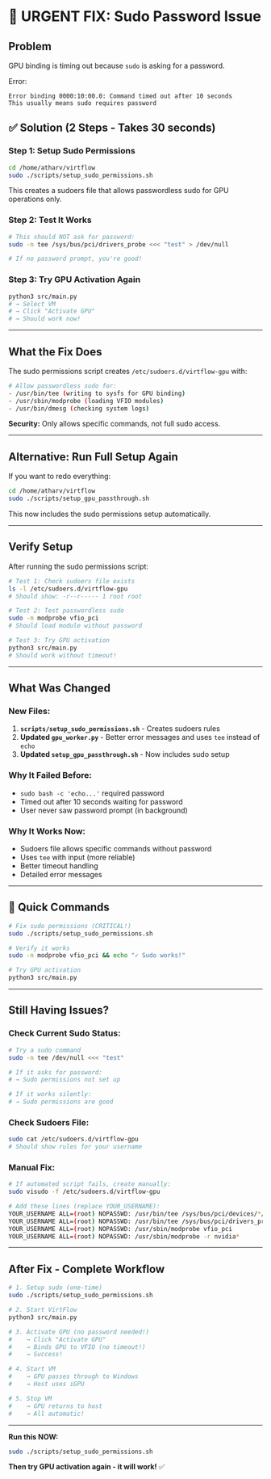 # 🚨 URGENT FIX: Sudo Password Issue

## Problem
GPU binding is timing out because `sudo` is asking for a password.

Error:
```
Error binding 0000:10:00.0: Command timed out after 10 seconds
This usually means sudo requires password
```

## ✅ Solution (2 Steps - Takes 30 seconds)

### Step 1: Setup Sudo Permissions
```bash
cd /home/atharv/virtflow
sudo ./scripts/setup_sudo_permissions.sh
```

This creates a sudoers file that allows passwordless sudo for GPU operations only.

### Step 2: Test It Works
```bash
# This should NOT ask for password:
sudo -n tee /sys/bus/pci/drivers_probe <<< "test" > /dev/null

# If no password prompt, you're good!
```

### Step 3: Try GPU Activation Again
```bash
python3 src/main.py
# → Select VM
# → Click "Activate GPU"
# → Should work now!
```

---

## What the Fix Does

The sudo permissions script creates `/etc/sudoers.d/virtflow-gpu` with:

```bash
# Allow passwordless sudo for:
- /usr/bin/tee (writing to sysfs for GPU binding)
- /usr/sbin/modprobe (loading VFIO modules)
- /usr/bin/dmesg (checking system logs)
```

**Security:** Only allows specific commands, not full sudo access.

---

## Alternative: Run Full Setup Again

If you want to redo everything:

```bash
cd /home/atharv/virtflow
sudo ./scripts/setup_gpu_passthrough.sh
```

This now includes the sudo permissions setup automatically.

---

## Verify Setup

After running the sudo permissions script:

```bash
# Test 1: Check sudoers file exists
ls -l /etc/sudoers.d/virtflow-gpu
# Should show: -r--r----- 1 root root

# Test 2: Test passwordless sudo
sudo -n modprobe vfio_pci
# Should load module without password

# Test 3: Try GPU activation
python3 src/main.py
# Should work without timeout!
```

---

## What Was Changed

### New Files:
1. **`scripts/setup_sudo_permissions.sh`** - Creates sudoers rules
2. **Updated `gpu_worker.py`** - Better error messages and uses `tee` instead of `echo`
3. **Updated `setup_gpu_passthrough.sh`** - Now includes sudo setup

### Why It Failed Before:
- `sudo bash -c 'echo...'` required password
- Timed out after 10 seconds waiting for password
- User never saw password prompt (in background)

### Why It Works Now:
- Sudoers file allows specific commands without password
- Uses `tee` with input (more reliable)
- Better timeout handling
- Detailed error messages

---

## 🎯 Quick Commands

```bash
# Fix sudo permissions (CRITICAL!)
sudo ./scripts/setup_sudo_permissions.sh

# Verify it works
sudo -n modprobe vfio_pci && echo "✓ Sudo works!"

# Try GPU activation
python3 src/main.py
```

---

## Still Having Issues?

### Check Current Sudo Status:
```bash
# Try a sudo command
sudo -n tee /dev/null <<< "test"

# If it asks for password:
# → Sudo permissions not set up

# If it works silently:
# → Sudo permissions are good
```

### Check Sudoers File:
```bash
sudo cat /etc/sudoers.d/virtflow-gpu
# Should show rules for your username
```

### Manual Fix:
```bash
# If automated script fails, create manually:
sudo visudo -f /etc/sudoers.d/virtflow-gpu

# Add these lines (replace YOUR_USERNAME):
YOUR_USERNAME ALL=(root) NOPASSWD: /usr/bin/tee /sys/bus/pci/devices/*/driver_override
YOUR_USERNAME ALL=(root) NOPASSWD: /usr/bin/tee /sys/bus/pci/drivers_probe
YOUR_USERNAME ALL=(root) NOPASSWD: /usr/sbin/modprobe vfio_pci
YOUR_USERNAME ALL=(root) NOPASSWD: /usr/sbin/modprobe -r nvidia*
```

---

## After Fix - Complete Workflow

```bash
# 1. Setup sudo (one-time)
sudo ./scripts/setup_sudo_permissions.sh

# 2. Start VirtFlow
python3 src/main.py

# 3. Activate GPU (no password needed!)
#    → Click "Activate GPU"
#    → Binds GPU to VFIO (no timeout!)
#    → Success!

# 4. Start VM
#    → GPU passes through to Windows
#    → Host uses iGPU

# 5. Stop VM
#    → GPU returns to host
#    → All automatic!
```

---

**Run this NOW:**
```bash
sudo ./scripts/setup_sudo_permissions.sh
```

**Then try GPU activation again - it will work!** ✅
